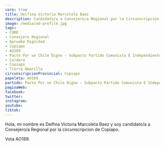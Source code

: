 ```yaml
---
core: true
title: Delfina Victoria Marcoleta Baez
description: Candidato/a a Consejero/a Regional por la Circunscripción de Copiapo
image: /media/ad-profile.jpg
tags:
- CORE
- Consejero Regional
- Apruebo Dignidad
- Copiapo
- AO189
- Pacto Por un Chile Digno - Subpacto Partido Comunista E Independientes - Partido Comunista De Chile
- Caldera
- Copiapo
- Tierra Amarilla
circunscripcionProvincial: Copiapo
papeleta: AO189
partido: Pacto Por un Chile Digno - Subpacto Partido Comunista E Independientes - Partido Comunista De Chile
paginaWeb:
facebook:
twitter:
instagram:
youtube:
tiktok:
---
```

Hola, mi nombre es Delfina Victoria Marcoleta Baez y soy candidato/a a Consejero/a Regional por la circunscripcion de Copiapo.

Vota AO189.